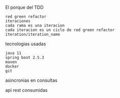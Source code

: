 El porque del TDD
    
    red green refactor
    iteraciones
    cada rama es una iteracion
    cada iteracion es un ciclo de red green refactor
    iteration/iteration_name

tecnologias usadas
    
    java 11
    spring boot 2.5.3
    maven
    docker
    git
    

asincronias en consultas

api rest consumidas

 
